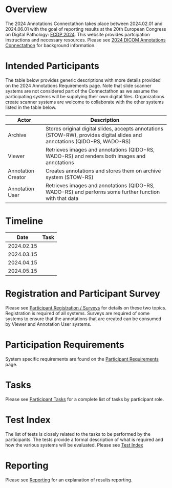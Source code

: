 # Overview

The 2024 Annotations Connectathon takes place between 2024.02.01 and 2024.06.01 with the goal of reporting results at the 20th European Congress on Digital Pathology:  [ECDP 2024](https://www.ecdp2024.org/).
This website provides partcipation instructions and necessary resources.
Please see [2024 DICOM Annotations Connectathon](https://docs.google.com/document/d/1Jn-hOjZyO0XBi-l0wUZnUiDJqR0ybeSSYfJ6NzNdlnU/edit?resourcekey=0-w6HYANwKRmI-r0f16ltQoA) for background information.

# Intended Participants
The table below provides generic descriptions with more details provided on the 2024 Annotations Requirements page.
Note that slide scanner systems are not considered part of the Connectathon as we assume the participating systems will be supplying their own digital files.
Organizations create scanner systems are welcome to collaborate with the other systems listed in the table below.

| Actor              | Description                                       |
|--------------------|---------------------------------------------------|
| Archive            | Stores original digital slides, accepts annotations (STOW-RW), provides digital slides and annotations (QIDO-RS, WADO-RS) |
| Viewer             | Retrieves images and annotations (QIDO-RS, WADO-RS) and renders both images and annotations |
| Annotation Creator | Creates annotations and stores them on archive system (STOW-RS)|
| Annotation User    | Retrieves images and annotations (QIDO-RS, WADO-RS) and perforns some further function with that data |

# Timeline

| Date   |  Task   |
|--------|---------|
| 2024.02.15 | |
| 2024.03.15 | |
| 2024.04.15 | |
| 2024.05.15 | |

# Registration and Participant Survey

Please see [Participant Registration / Surveys](./registration_survey.md) for details on these two topics.
Registration is required of all systems.
Surveys are required of some systems to ensure that the annotations that are created can be consumed by Viewer and Annotation User systems.

# Participation Requirements
System specific requirements are found on the [Participant Requirements](./requirements.md) page.

# Tasks

Please see [Participant Tasks](./tasks.md) for a complete list of tasks by participant role.

# Test Index

The list of tests is closely related to the tasks to be performed by the participants.
The tests provide a formal description of what is required and how the various systems will be evaluated. Please see [Test Index](test_index.md)

# Reporting

Please see [Reporting](./reporting.md) for an explanation of results reporting.
